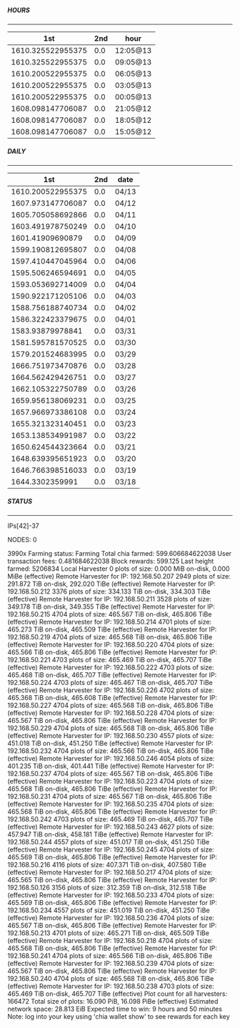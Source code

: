 ##### HOURS
-------

| 1st | 2nd | hour |
|---|----|-----|
|1610.325522955375 | 0.0 | 12:05@13 |
|1610.325522955375 | 0.0 | 09:05@13 |
|1610.200522955375 | 0.0 | 06:05@13 |
|1610.200522955375 | 0.0 | 03:05@13 |
|1610.200522955375 | 0.0 | 00:05@13 |
|1608.098147706087 | 0.0 | 21:05@12 |
|1608.098147706087 | 0.0 | 18:05@12 |
|1608.098147706087 | 0.0 | 15:05@12 |

##### DAILY
-------

| 1st | 2nd | date |
|---|----|-----|
|1610.200522955375 | 0.0 | 04/13 |
|1607.973147706087 | 0.0 | 04/12 |
|1605.705058692866 | 0.0 | 04/11 |
|1603.491978750249 | 0.0 | 04/10 |
|1601.41909690879 | 0.0 | 04/09 |
|1599.190812695807 | 0.0 | 04/08 |
|1597.410447045964 | 0.0 | 04/06 |
|1595.506246594691 | 0.0 | 04/05 |
|1593.053692714009 | 0.0 | 04/04 |
|1590.922171205106 | 0.0 | 04/03 |
|1588.756188740734 | 0.0 | 04/02 |
|1586.322423379675 | 0.0 | 04/01 |
|1583.93879978841 | 0.0 | 03/31 |
|1581.595781570525 | 0.0 | 03/30 |
|1579.201524683995 | 0.0 | 03/29 |
|1666.751973470876 | 0.0 | 03/28 |
|1664.562429426751 | 0.0 | 03/27 |
|1662.105322750789 | 0.0 | 03/26 |
|1659.956138069231 | 0.0 | 03/25 |
|1657.966973386108 | 0.0 | 03/24 |
|1655.321323140451 | 0.0 | 03/23 |
|1653.138534991987 | 0.0 | 03/22 |
|1650.624544323664 | 0.0 | 03/21 |
|1648.639395651923 | 0.0 | 03/20 |
|1646.766398516033 | 0.0 | 03/19 |
|1644.3302359991 | 0.0 | 03/18 |


##### STATUS
-------

IPs[42]-37

NODES: 0


3990x
Farming status: Farming
Total chia farmed: 599.606684622038
User transaction fees: 0.481684622038
Block rewards: 599.125
Last height farmed: 5206834
Local Harvester
   0 plots of size: 0.000 MiB on-disk, 0.000 MiBe (effective)
Remote Harvester for IP: 192.168.50.207
   2949 plots of size: 291.872 TiB on-disk, 292.020 TiBe (effective)
Remote Harvester for IP: 192.168.50.212
   3376 plots of size: 334.133 TiB on-disk, 334.303 TiBe (effective)
Remote Harvester for IP: 192.168.50.211
   3528 plots of size: 349.178 TiB on-disk, 349.355 TiBe (effective)
Remote Harvester for IP: 192.168.50.215
   4704 plots of size: 465.567 TiB on-disk, 465.806 TiBe (effective)
Remote Harvester for IP: 192.168.50.214
   4701 plots of size: 465.273 TiB on-disk, 465.509 TiBe (effective)
Remote Harvester for IP: 192.168.50.219
   4704 plots of size: 465.568 TiB on-disk, 465.806 TiBe (effective)
Remote Harvester for IP: 192.168.50.220
   4704 plots of size: 465.566 TiB on-disk, 465.806 TiBe (effective)
Remote Harvester for IP: 192.168.50.221
   4703 plots of size: 465.469 TiB on-disk, 465.707 TiBe (effective)
Remote Harvester for IP: 192.168.50.222
   4703 plots of size: 465.468 TiB on-disk, 465.707 TiBe (effective)
Remote Harvester for IP: 192.168.50.224
   4703 plots of size: 465.467 TiB on-disk, 465.707 TiBe (effective)
Remote Harvester for IP: 192.168.50.226
   4702 plots of size: 465.368 TiB on-disk, 465.608 TiBe (effective)
Remote Harvester for IP: 192.168.50.227
   4704 plots of size: 465.568 TiB on-disk, 465.806 TiBe (effective)
Remote Harvester for IP: 192.168.50.228
   4704 plots of size: 465.567 TiB on-disk, 465.806 TiBe (effective)
Remote Harvester for IP: 192.168.50.229
   4704 plots of size: 465.568 TiB on-disk, 465.806 TiBe (effective)
Remote Harvester for IP: 192.168.50.230
   4557 plots of size: 451.018 TiB on-disk, 451.250 TiBe (effective)
Remote Harvester for IP: 192.168.50.232
   4704 plots of size: 465.566 TiB on-disk, 465.806 TiBe (effective)
Remote Harvester for IP: 192.168.50.246
   4054 plots of size: 401.235 TiB on-disk, 401.441 TiBe (effective)
Remote Harvester for IP: 192.168.50.237
   4704 plots of size: 465.567 TiB on-disk, 465.806 TiBe (effective)
Remote Harvester for IP: 192.168.50.223
   4704 plots of size: 465.568 TiB on-disk, 465.806 TiBe (effective)
Remote Harvester for IP: 192.168.50.231
   4704 plots of size: 465.567 TiB on-disk, 465.806 TiBe (effective)
Remote Harvester for IP: 192.168.50.235
   4704 plots of size: 465.568 TiB on-disk, 465.806 TiBe (effective)
Remote Harvester for IP: 192.168.50.242
   4703 plots of size: 465.469 TiB on-disk, 465.707 TiBe (effective)
Remote Harvester for IP: 192.168.50.243
   4627 plots of size: 457.947 TiB on-disk, 458.181 TiBe (effective)
Remote Harvester for IP: 192.168.50.244
   4557 plots of size: 451.017 TiB on-disk, 451.250 TiBe (effective)
Remote Harvester for IP: 192.168.50.245
   4704 plots of size: 465.569 TiB on-disk, 465.806 TiBe (effective)
Remote Harvester for IP: 192.168.50.216
   4116 plots of size: 407.371 TiB on-disk, 407.580 TiBe (effective)
Remote Harvester for IP: 192.168.50.217
   4704 plots of size: 465.565 TiB on-disk, 465.806 TiBe (effective)
Remote Harvester for IP: 192.168.50.126
   3156 plots of size: 312.359 TiB on-disk, 312.518 TiBe (effective)
Remote Harvester for IP: 192.168.50.233
   4704 plots of size: 465.569 TiB on-disk, 465.806 TiBe (effective)
Remote Harvester for IP: 192.168.50.234
   4557 plots of size: 451.019 TiB on-disk, 451.250 TiBe (effective)
Remote Harvester for IP: 192.168.50.236
   4704 plots of size: 465.567 TiB on-disk, 465.806 TiBe (effective)
Remote Harvester for IP: 192.168.50.213
   4701 plots of size: 465.271 TiB on-disk, 465.509 TiBe (effective)
Remote Harvester for IP: 192.168.50.218
   4704 plots of size: 465.568 TiB on-disk, 465.806 TiBe (effective)
Remote Harvester for IP: 192.168.50.241
   4704 plots of size: 465.566 TiB on-disk, 465.806 TiBe (effective)
Remote Harvester for IP: 192.168.50.239
   4704 plots of size: 465.567 TiB on-disk, 465.806 TiBe (effective)
Remote Harvester for IP: 192.168.50.240
   4704 plots of size: 465.568 TiB on-disk, 465.806 TiBe (effective)
Remote Harvester for IP: 192.168.50.238
   4703 plots of size: 465.469 TiB on-disk, 465.707 TiBe (effective)
Plot count for all harvesters: 166472
Total size of plots: 16.090 PiB, 16.098 PiBe (effective)
Estimated network space: 28.813 EiB
Expected time to win: 9 hours and 50 minutes
Note: log into your key using 'chia wallet show' to see rewards for each key
